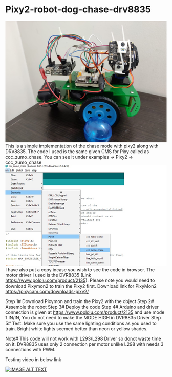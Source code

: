 # Pixy2-robot-dog-chase-drv8835

![Chase robot Image 2 ](https://github.com/MieRobot/Pixy2-robot-dog-chase-drv8835/blob/master/Pixy2%20Chase%20robot.jpeg)
This is a simple implementation of the chase mode with pixy2 along with DRV8835. The code I used is the same given CMS for Pixy called as ccc_zumo_chase. You can see it under examples -> Pixy2 -> ccc_zumo_chase
![Chase robot Image ](https://github.com/MieRobot/Pixy2-robot-dog-chase-drv8835/blob/master/package%20code%20source.jpg)
I have also put a copy incase you wish to see the code in browser. The motor driver I used is the DVR8835 (Link https://www.pololu.com/product/2135). 
Please note you would need to download Pixymon2 to train the Pixy2 first.
Download link for PixyMon2 https://pixycam.com/downloads-pixy2/

Step 1# Download Pixymon and train the Pixy2 with the object
Step 2# Assemble the robot
Step 3# Deploy the code
Step 4# Arduino and driver connection is given at https://www.pololu.com/product/2135 and use mode 1 IN/IN, You do not need to make the MODE HIGH in DVR8835 Driver
Step 5# Test. Make sure you use the same lighting conditions as you used to train. Bright white lights seemed better than neon or yellow shades.

Note# This code will not work with L293/L298 Driver so donot waste time on it. DVR8835 uses only 2 connection per motor unlike L298 with needs 3 connections with PWM.

Testing video in below link

[![IMAGE ALT TEXT](https://youtu.be/OETt1gaWnrE/0.jpg)](https://youtu.be/OETt1gaWnrE "Vlog 3 | Pixy2 and DVR8835 Color ball chase robot with code")
